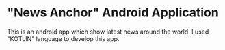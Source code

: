 # "News Anchor" Android Application
This is an android app which show latest news around the world. I used "KOTLIN" language to develop this app.
